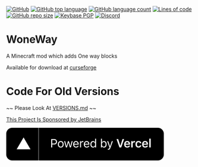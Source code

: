 [![GitHub](https://img.shields.io/github/license/PugsMods/WoneWay?label=License%3A&style=for-the-badge)](https://github.com/PugsMods/WoneWay)
[![GitHub top language](https://img.shields.io/github/languages/top/PugsMods/WoneWay?style=for-the-badge)](https://github.com/PugsMods/WoneWay)
[![GitHub language count](https://img.shields.io/github/languages/count/PugsMods/WoneWay?style=for-the-badge)](https://github.com/PugsMods/WoneWay)
[![Lines of code](https://img.shields.io/tokei/lines/github.com/PugsMods/WoneWay?label=Lines%20Of%20Code%3A&style=for-the-badge)](https://github.com/PugsMods/WoneWay)
[![GitHub repo size](https://img.shields.io/github/repo-size/PugsMods/WoneWay?style=for-the-badge)](https://github.com/PugsMods/WoneWay)
[![Keybase PGP](https://img.shields.io/keybase/pgp/pugzarecute?style=for-the-badge)](https://keybase.io/pugzarecute)
[![Discord](https://img.shields.io/discord/773211530413867028?label=Discord%3A&style=for-the-badge)](https://discord.gg/geNRqMu5XW)

# WoneWay

A Minecraft mod which adds One way blocks

Available for download at [curseforge](https://www.curseforge.com/minecraft/mc-mods/woneway)

# Code For Old Versions

~~ Please Look At [VERSIONS.md](VERSIONS.md) ~~

[This Project Is Sponsored by JetBrains](https://jetbrains.com/)

[![Vercel](../img/vercel.svg)](https://vercel.com/?utm_source=pugsmods&utm_campaign=oss)